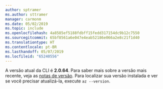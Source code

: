 ```yaml
---
author: sptramer
ms.author: sttramer
manager: carmonm
ms.date: 05/02/2019
ms.topic: include
ms.openlocfilehash: 4a8585ef5188fdbff15fedd317154dc9b12c7550
ms.sourcegitcommit: 65bf8561a6e047e4eab52186e066a2e8c21f1d40
ms.translationtype: HT
ms.contentlocale: pt-BR
ms.lasthandoff: 05/07/2019
ms.locfileid: "65240556"
---
```

A versão atual da CLI é __2.0.64__. Para saber mais sobre a versão mais recente, veja as [notas de versão](../release-notes-azure-cli.md). Para localizar sua versão instalada e ver se você precisar atualizá-la, execute `az --version`.
